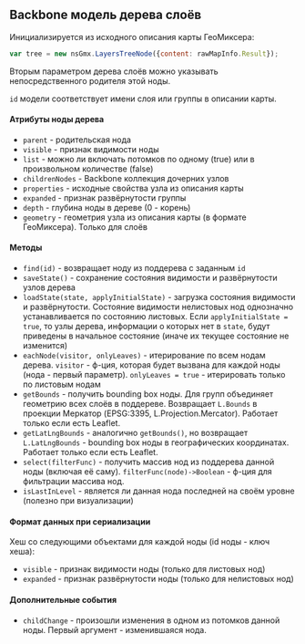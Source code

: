 ﻿## Backbone модель дерева слоёв

Инициализируется из исходного описания карты ГеоМиксера:
```javascript
var tree = new nsGmx.LayersTreeNode({content: rawMapInfo.Result});
```

Вторым параметром дерева слоёв можно указывать непосредственного родителя этой ноды.

`id` модели соответствует имени слоя или группы в описании карты.

#### Атрибуты ноды дерева
  * `parent` - родительская нода
  * `visible` - признак видимости ноды
  * `list` - можно ли включать потомков по одному (true) или в произвольном количестве (false)
  * `childrenNodes` - Backbone коллекция дочерних узлов
  * `properties` - исходные свойства узла из описания карты
  * `expanded` - признак развёрнутости группы
  * `depth` - глубина ноды в дереве (0 - корень)
  * `geometry` - геометрия узла из описания карты (в формате ГеоМиксера). Только для слоёв

#### Методы
  * `find(id)` - возвращает ноду из поддерева с заданным `id`
  * `saveState()` - сохранение состояния видимости и развёрнутости узлов дерева
  * `loadState(state, applyInitialState)` - загрузка состояния видимости и развёрнутости. Состояние видимости нелистовых нод однозначно устанавливается по состоянию листовых. Если `applyInitialState = true`, то узлы дерева, информации о которых нет в `state`, будут приведены в начальное состояние (иначе их текущее состояние не изменится)
  * `eachNode(visitor, onlyLeaves)` - итерирование по всем нодам дерева.
  `visitor` - ф-ция, которая будет вызвана для каждой ноды (нода - первый параметр). `onlyLeaves = true` - итерировать только по листовым нодам
  * `getBounds` - получить bounding box ноды. Для групп объединяет геометрию всех слоёв в поддереве. Возвращает `L.Bounds` в проекции Меркатор (EPSG:3395, L.Projection.Mercator). Работает только если есть Leaflet.
  * `getLatLngBounds` - аналогично `getBounds()`, но возвращает `L.LatLngBounds` - bounding box ноды в географических координатах. Работает только если есть Leaflet.
  * `select(filterFunc)` - получить массив нод из поддерева данной ноды (включая её саму). `filterFunc(node)->Boolean` - ф-ция для фильтрации массива нод.
  * `isLastInLevel` - является ли данная нода последней на своём уровне (полезно при визуализации)

#### Формат данных при сериализации
Хеш со следующими объектами для каждой ноды (id ноды - ключ хеша):
  * `visible` - признак видимости ноды (только для листовых нод)
  * `expanded` - признак развёрнутости ноды (только для нелистовых нод)

#### Дополнительные события
  * `childChange` - произошли изменения в одном из потомков данной ноды. Первый аргумент - изменившаяся нода.